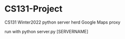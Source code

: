 # CS131-Project
CS131 Winter2022 python server herd Google Maps proxy

run with python server.py [SERVERNAME]
